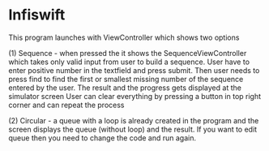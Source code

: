 # Infiswift
This program launches with ViewController which shows two options 

(1) Sequence - when pressed the it shows the SequenceViewController which takes only valid input from user to build a sequence. User have to enter positive number in the textfield and press submit.
Then user needs to press find to find the first or smallest missing number of the sequence entered by the user. The result and the progress gets displayed at the simulator screen
User can clear everything by pressing a button in top right corner and can repeat the process

(2) Circular - a queue with a loop is already created in the program and the screen displays the queue (without loop) and the result.
If you want to edit queue then you need to change the code and run again.
